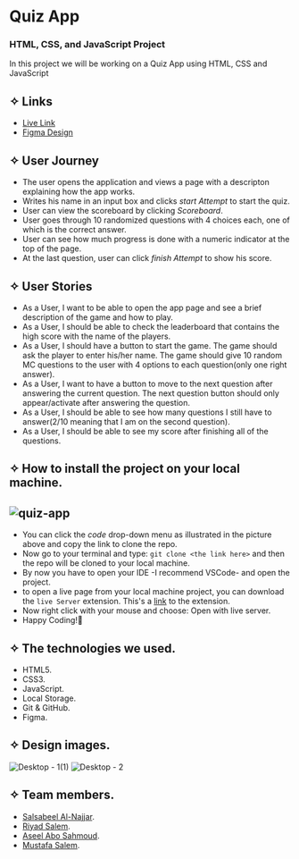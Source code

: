 # Quiz App

### HTML, CSS, and JavaScript Project

In this project we will be working on a Quiz App using HTML, CSS and JavaScript

## ✧ Links

- [Live Link](https://ca-g12.github.io/Quiz-App-TeamOne/)
- [Figma Design](<https://www.figma.com/file/nRMWsctM6Vc1DFRXq9rLM4/Quiz-website-(Copy)?node-id=0%3A1>)

## ✧ User Journey

- The user opens the application and views a page with a descripton explaining how the app works.
- Writes his name in an input box and clicks _start Attempt_ to start the quiz.
- User can view the scoreboard by clicking _Scoreboard_.
- User goes through 10 randomized questions with 4 choices each, one of which is the correct answer.
- User can see how much progress is done with a numeric indicator at the top of the page.
- At the last question, user can click _finish Attempt_ to show his score.

## ✧ User Stories

- As a User, I want to be able to open the app page and see a brief description of the game and how to play.
- As a User, I should be able to check the leaderboard that contains the high score with the name of the players.
- As a User, I should have a button to start the game.
  The game should ask the player to enter his/her name.
  The game should give 10 random MC questions to the user with 4 options to each question(only one right answer).
- As a User, I want to have a button to move to the next question after answering the current question.
  The next question button should only appear/activate after answering the question.
- As a User, I should be able to see how many questions I still have to answer(2/10 meaning that I am on the second question).
- As a User, I should be able to see my score after finishing all of the questions.

## ✧ How to install the project on your local machine.

## ![quiz-app](https://user-images.githubusercontent.com/77394697/180165952-16e5e6cf-0619-40b9-8daa-5899d1a8ee96.PNG)

- You can click the _code_ drop-down menu as illustrated in the picture above and copy the link to clone the repo.
- Now go to your terminal and type: `git clone <the link here>` and then the repo will be cloned to your local machine.
- By now you have to open your IDE -I recommend VSCode- and open the project.
- to open a live page from your local machine project, you can download the `live Server` extension. This's a [link](https://marketplace.visualstudio.com/items?itemName=ritwickdey.LiveServer) to the extension.
- Now right click with your mouse and choose: Open with live server.
- Happy Coding!🤞

## ✧ The technologies we used.

- HTML5.
- CSS3.
- JavaScript.
- Local Storage.
- Git & GitHub.
- Figma.

## ✧ Design images.

![Desktop - 1(1)](https://user-images.githubusercontent.com/77394697/180167800-13bcf7e3-9b5b-49f6-b3db-0e04c594f218.png)
![Desktop - 2](https://user-images.githubusercontent.com/77394697/180167807-a8abfcf7-c63d-45a5-9356-c50d31c91af8.png)

## ✧ Team members.

- [Salsabeel Al-Najjar](https://github.com/salsabeelomar).
- [Riyad Salem](https://github.com/riyadsalem).
- [Aseel Abo Sahmoud](https://github.com/AseelL).
- [Mustafa Salem](https://github.com/moustf).
